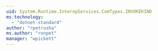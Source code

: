 ```yaml
---
uid: System.Runtime.InteropServices.ComTypes.INVOKEKIND
ms.technology: 
  - "dotnet-standard"
author: "rpetrusha"
ms.author: "ronpet"
manager: "wpickett"
---
```


